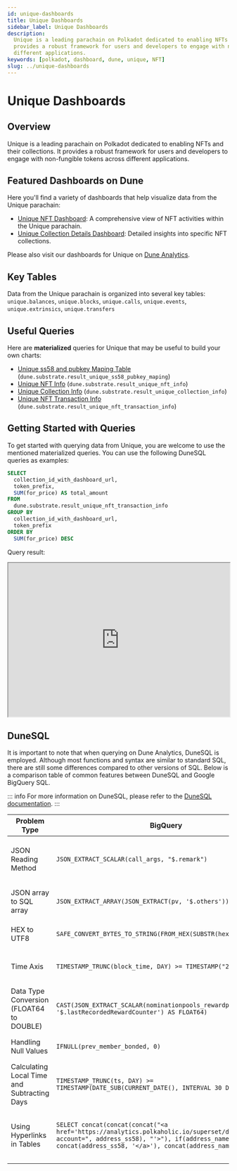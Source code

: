 ```yaml
---
id: unique-dashboards
title: Unique Dashboards
sidebar_label: Unique Dashboards
description:
  Unique is a leading parachain on Polkadot dedicated to enabling NFTs and their collections. It
  provides a robust framework for users and developers to engage with non-fungible tokens across
  different applications.
keywords: [polkadot, dashboard, dune, unique, NFT]
slug: ../unique-dashboards
---
```


# Unique Dashboards

## Overview

Unique is a leading parachain on Polkadot dedicated to enabling NFTs and their collections. It
provides a robust framework for users and developers to engage with non-fungible tokens across
different applications.

## Featured Dashboards on Dune

Here you'll find a variety of dashboards that help visualize data from the Unique parachain:

- [Unique NFT Dashboard](https://dune.com/substrate/unique-nft-dashboard): A comprehensive view of
  NFT activities within the Unique parachain.
- [Unique Collection Details Dashboard](https://dune.com/substrate/unique-collection-details):
  Detailed insights into specific NFT collections.

Please also visit our dashboards for Unique on
[Dune Analytics](https://dune.com/discover/content/relevant?q=title:Unique%20author:substrate).

## Key Tables

Data from the Unique parachain is organized into several key tables: `unique.balances`,
`unique.blocks`, `unique.calls`, `unique.events`, `unique.extrinsics`, `unique.transfers`

## Useful Queries

Here are **materialized** queries for Unique that may be useful to build your own charts:

- [Unique ss58 and pubkey Maping Table](https://dune.com/queries/3632470)
  (`dune.substrate.result_unique_ss58_pubkey_maping`)
- [Unique NFT Info](https://dune.com/queries/3630265) (`dune.substrate.result_unique_nft_info`)
- [Unique Collection Info](https://dune.com/queries/3628043)
  (`dune.substrate.result_unique_collection_info`)
- [Unique NFT Transaction Info](https://dune.com/queries/3631785)
  (`dune.substrate.result_unique_nft_transaction_info`)

## Getting Started with Queries

To get started with querying data from Unique, you are welcome to use the mentioned materialized
queries. You can use the following DuneSQL queries as examples:

```sql title="Unique Top Collections by Total Sales Amount" showLineNumbers
SELECT
  collection_id_with_dashboard_url,
  token_prefix,
  SUM(for_price) AS total_amount
FROM
  dune.substrate.result_unique_nft_transaction_info
GROUP BY
  collection_id_with_dashboard_url,
  token_prefix
ORDER BY
  SUM(for_price) DESC
```

Query result:

<iframe src="https://dune.com/embeds/3632384/6118455/c4199fa9-3227-4688-90f1-81f0fc60db31" height="350" width="100%"></iframe>

## DuneSQL

It is important to note that when querying on Dune Analytics, DuneSQL is employed. Although most
functions and syntax are similar to standard SQL, there are still some differences compared to other
versions of SQL. Below is a comparison table of common features between DuneSQL and Google BigQuery
SQL.

::: info For more information on DuneSQL, please refer to the
[DuneSQL documentation](https://docs.dune.com/query-engine/Functions-and-operators/index). :::

| Problem Type                                | BigQuery                                                                                                                                                                                                              | DuneSQL(V2)                                                                                                                                                  | Description                                                                                                                                      |
| ------------------------------------------- | --------------------------------------------------------------------------------------------------------------------------------------------------------------------------------------------------------------------- | ------------------------------------------------------------------------------------------------------------------------------------------------------------ | ------------------------------------------------------------------------------------------------------------------------------------------------ |
| JSON Reading Method                         | `JSON_EXTRACT_SCALAR(call_args, "$.remark")`                                                                                                                                                                          | `JSON_EXTRACT_SCALAR(JSON_PARSE(call_args), '$.remark')`                                                                                                     | In DuneSQL, `JSON_PARSE` is needed to split the JSON if it is initially not in JSON format but is transformed into a JSON string.                |
| JSON array to SQL array                     | `JSON_EXTRACT_ARRAY(JSON_EXTRACT(pv, '$.others'))`                                                                                                                                                                    | `cast(json_extract(pv, '$.others') as array<json>)`                                                                                                          | BigQuery uses a function for this conversion, while DuneSQL utilizes casting and supports the JSON data type.                                    |
| HEX to UTF8                                 | `SAFE_CONVERT_BYTES_TO_STRING(FROM_HEX(SUBSTR(hex_encode, 3)))`                                                                                                                                                       | `FROM_UTF8(from_hex(SUBSTR(hex_encode, 3)))`                                                                                                                 | In DuneSQL, the `SAFE_CONVERT_BYTES_TO_STRING` is not required.                                                                                  |
| Time Axis                                   | `TIMESTAMP_TRUNC(block_time, DAY) >= TIMESTAMP("2023-12-01")`                                                                                                                                                         | `block_time >= date('2023-12-01')`                                                                                                                           | Time conversion in DuneSQL is simpler, involving direct usage of `variable operator date(value)`.                                                |
| Data Type Conversion (FLOAT64 to DOUBLE)    | `CAST(JSON_EXTRACT_SCALAR(nominationpools_rewardpools, '$.lastRecordedRewardCounter') AS FLOAT64)`                                                                                                                    | `CAST(JSON_EXTRACT_SCALAR(nominationpools_rewardpools, '$.lastRecordedRewardCounter')`                                                                       | BigQuery refers to the data format as FLOAT64, while in DuneSQL, it is termed DOUBLE.                                                            |
| Handling Null Values                        | `IFNULL(prev_member_bonded, 0)`                                                                                                                                                                                       | `COALESCE(prev_member_bonded, 0)`                                                                                                                            | In DuneSQL, BigQuery's `IFNULL` is equivalent to `COALESCE`.                                                                                     |
| Calculating Local Time and Subtracting Days | `TIMESTAMP_TRUNC(ts, DAY) >= TIMESTAMP(DATE_SUB(CURRENT_DATE(), INTERVAL 30 DAY))`                                                                                                                                    | `ts >= date(current_date - interval '30' day)`                                                                                                               | In BigQuery, operations on dates require functions, but DuneSQL allows direct use of `+` and `-`.                                                |
| Using Hyperlinks in Tables                  | `SELECT concat(concat(concat("<a href='https://analytics.polkaholic.io/superset/dashboard/77/?account=", address_ss58), "'>"), if(address_name is null, concat(address_ss58, '</a>'), concat(address_name, '</a>')))` | `CONCAT('<a target="_new" href="https://analytics.polkaholic.io/superset/dashboard/77/?account=', address_ss58, '">', address_ss58 ,'</a>') AS address_ss58` | DuneSQL enables string concatenation using `CONCAT`, making it straightforward compared to the multiple `concat` functions required in BigQuery. |
